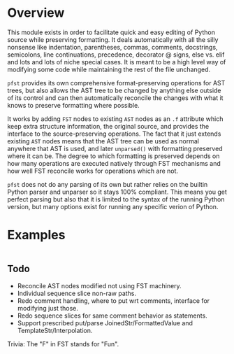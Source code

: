 # Overview

This module exists in order to facilitate quick and easy editing of Python source while preserving formatting. It deals automatically with all the silly nonsense like indentation, parentheses, commas, comments, docstrings, semicolons, line continuations, precedence, decorator @ signs, else vs. elif and lots and lots of niche special cases. It is meant to be a high level way of modifying some code while maintaining the rest of the file unchanged.

`pfst` provides its own comprehensive format-preserving operations for AST trees, but also allows the AST tree to be changed by anything else outside of its control and can then automatically reconcile the changes with what it knows to preserve formatting where possible.

It works by adding `FST` nodes to existing `AST` nodes as an `.f` attribute which keep extra structure information, the original source, and provides the interface to the source-preserving operations.  The fact that it just extends existing `AST` nodes means that the AST tree can be used as normal anywhere that AST is used, and later `unparsed()` with formatting preserved where it can be. The degree to which formatting is preserved depends on how many operations are executed natively through FST mechanisms and how well FST reconcile works for operations which are not.

`pfst` does not do any parsing of its own but rather relies on the builtin Python parser and unparser so it stays 100% compliant. This means you get perfect parsing but also that it is limited to the syntax of the running Python version, but many options exist for running any specific verion of Python.

# Examples

```py
```






















## Todo

* Reconcile AST nodes modified not using FST machinery.
* Individual sequence slice non-raw paths.
* Redo comment handling, where to put wrt comments, interface for modifying just those.
* Redo sequence slices for same comment behavior as statements.
* Support prescribed put/parse JoinedStr/FormattedValue and TemplateStr/Interpolation.

Trivia: The "F" in FST stands for "Fun".
